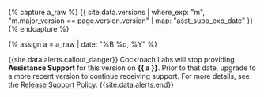 {% capture a_raw %}
{{ site.data.versions | where_exp: "m", "m.major_version == page.version.version" | map: "asst_supp_exp_date" }}
{% endcapture %}

{% assign a = a_raw | date: "%B %d, %Y" %}

{{site.data.alerts.callout_danger}}
Cockroach Labs will stop providing <strong>Assistance Support</strong> for this version on <strong>{{ a }}</strong>. Prior to that date, upgrade to a more recent version to continue receiving support. For more details, see the <a href="https://www.cockroachlabs.com/docs/releases/release-support-policy.html">Release Support Policy</a>.
{{site.data.alerts.end}}
